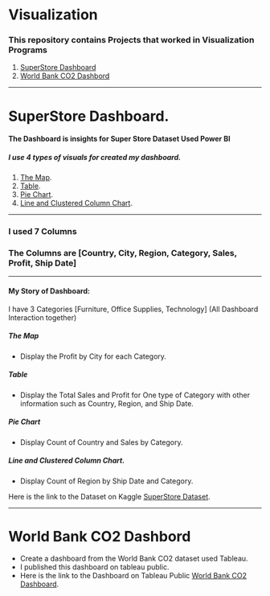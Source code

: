 # Visualization
### This repository contains Projects that worked in Visualization Programs 
1. [SuperStore Dashboard](#Super)
2. [World Bank CO2 Dashbord](#co2)
---
# SuperStore Dashboard. <a name="Super"></a>
#### The Dashboard is insights for Super Store Dataset Used Power BI
##### I use 4 types of visuals for created my dashboard.
1. [The Map](#map).
2. [Table](#table). 
3. [Pie Chart](#pie).
4. [Line and Clustered Column Chart](#line).
---
### I used 7 Columns
### The Columns are [Country, City, Region, Category, Sales, Profit, Ship Date]
---
#### My Story of Dashboard:
I have 3 Categories [Furniture, Office Supplies, Technology]
(All Dashboard Interaction together)

##### The Map <a name="map"></a> 
- Display the Profit by City for each Category.

##### Table <a name="table"></a>
- Display the Total Sales and Profit for One type of Category with other information such as Country, Region, and Ship Date.

##### Pie Chart <a name="pie"></a>
- Display Count of Country and Sales by Category.

##### Line and Clustered Column Chart. <a name="line"></a>
- Display Count of Region by Ship Date and Category.

Here is the link to the Dataset on Kaggle [SuperStore Dataset](https://www.kaggle.com/datasets/vivek468/superstore-dataset-final).


---
# World Bank CO2 Dashbord <a name="co2"></a>

- Create a dashboard from the World Bank CO2 dataset used Tableau.
- I published this dashboard on tableau public.
- Here is the link to the Dashboard on Tableau Public [World Bank CO2 Dashboard](https://public.tableau.com/app/profile/fatimah.asiri/viz/DashboardCO2Bank/DashboardCO2Bank).
